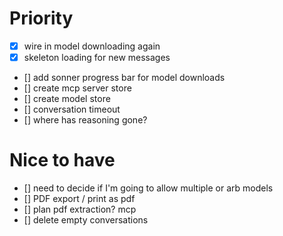 # Priority

- [x] wire in model downloading again
- [x] skeleton loading for new messages
- [] add sonner progress bar for model downloads
- [] create mcp server store
- [] create model store
- [] conversation timeout
- [] where has reasoning gone?

# Nice to have

- [] need to decide if I'm going to allow multiple or arb models
- [] PDF export / print as pdf
- [] plan pdf extraction? mcp
- [] delete empty conversations
